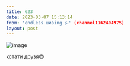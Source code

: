 ```yaml
---
title: 623
date: 2023-03-07 15:13:14
from: 'endless шизing ⍼' (channel1162404975)
layout: post
---
```


![image](photos/photo_31@07-03-2023_15-13-14.jpg)

кстати друзя😎
